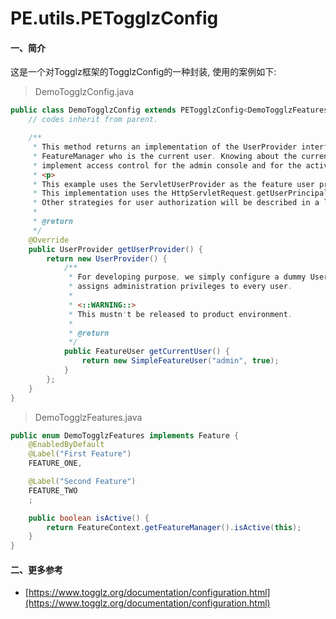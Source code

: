 PE.utils.PETogglzConfig
=========================

#### 一、简介

这是一个对Togglz框架的TogglzConfig的一种封装, 使用的案例如下:

> DemoTogglzConfig.java

```java
public class DemoTogglzConfig extends PETogglzConfig<DemoTogglzFeatures> {
    // codes inherit from parent.

    /**
     * This method returns an implementation of the UserProvider interface which is responsible to tell the
     * FeatureManager who is the current user. Knowing about the current user is essential for Togglz to
     * implement access control for the admin console and for the activation strategy that allows to enable features only for specific users.
     * <p>
     * This example uses the ServletUserProvider as the feature user provider.
     * This implementation uses the HttpServletRequest.getUserPrincipal() to obtain the current user.
     * Other strategies for user authorization will be described in a later chapter.
     *
     * @return
     */
    @Override
    public UserProvider getUserProvider() {
        return new UserProvider() {
            /**
             * For developing purpose, we simply configure a dummy UserProvider that
             * assigns administration privileges to every user.
             *
             * <::WARNING::>
             * This mustn't be released to product environment.
             *
             * @return
             */
            public FeatureUser getCurrentUser() {
                return new SimpleFeatureUser("admin", true);
            }
        };
    }
}
```

> DemoTogglzFeatures.java

```java
public enum DemoTogglzFeatures implements Feature {
    @EnabledByDefault
    @Label("First Feature")
    FEATURE_ONE,

    @Label("Second Feature")
    FEATURE_TWO
    ;

    public boolean isActive() {
        return FeatureContext.getFeatureManager().isActive(this);
    }
}
```

#### 二、更多参考

* [https://www.togglz.org/documentation/configuration.html](https://www.togglz.org/documentation/configuration.html)